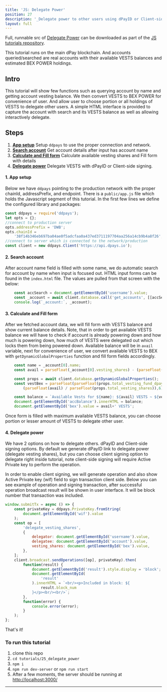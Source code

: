 ```yaml
---
title: 'JS: Delegate Power'
position: 27
description: '_Delegate power to other users using dPayID or Client-side signing._'
layout: full
---              
```

<span class="fa-pull-left top-of-tutorial-repo-link"><span class="first-word">Full</span>, runnable src of [Delegate Power](https://github.com/dpays/developer-docs-tutorials-js/tree/master/tutorials/27_delegate_power) can be downloaded as part of the [JS tutorials repository](https://github.com/dpays/developer-docs-tutorials-js).</span>
<br>



This tutorial runs on the main dPay blockchain. And accounts queried/searched are real accounts with their available VESTS balances and estimated BEX POWER holdings.

## Intro

This tutorial will show few functions such as querying account by name and getting account vesting balance. We then convert VESTS to BEX POWER for convenience of user. And allow user to choose portion or all holdings of VESTS to delegate other users. A simple HTML interface is provided to capture the account with search and its VESTS balance as well as allowing interactively delegate.

## Steps

1.  [**App setup**](#app-setup) Setup `ddpays` to use the proper connection and network.
2.  [**Search account**](#search-account) Get account details after input has account name
3.  [**Calculate and Fill form**](#fill-form) Calculate available vesting shares and Fill form with details
4.  [**Delegate power**](#delegate-power) Delegate VESTS with dPayID or Client-side signing.

#### 1. App setup <a name="app-setup"></a>

Below we have `ddpays` pointing to the production network with the proper chainId, addressPrefix, and endpoint. There is a `public/app.js` file which holds the Javascript segment of this tutorial. In the first few lines we define the configured library and packages:

```javascript
const ddpays = require('ddpays');
let opts = {};
//connect to production server
opts.addressPrefix = 'DWB';
opts.chainId =
    '38f14b346eb697ba04ae0f5adcfaa0a437ed3711197704aa256a14cb9b4a8f26';
//connect to server which is connected to the network/production
const client = new ddpays.Client('https://api.dpays.io');
```

#### 2. Search account <a name="search-account"></a>

After account name field is filled with some name, we do automatic search for account by name when input is focused out. HTML input forms can be found in the `index.html` file. The values are pulled from that screen with the below:

```javascript
    const accSearch = document.getElementById('username').value;
    const _account = await client.database.call('get_accounts', [[accSearch]]);
    console.log(`_account:`, _account);
```

#### 3. Calculate and Fill form <a name="fill-form"></a>

After we fetched account data, we will fill form with VESTS balance and show current balance details. Note, that in order to get available VESTS balance we will have to check if account is already powering down and how much is powering down, how much of VESTS were delegated out which locks them from being powered down. Available balance will be in `avail` variable, next for convenience of user, we convert available VESTS to BEX with `getDynamicGlobalProperties` function and fill form fields accordingly.

```javascript
    const name = _account[0].name;
    const avail = parseFloat(_account[0].vesting_shares) - (parseFloat(_account[0].to_withdraw) - parseFloat(_account[0].withdrawn)) / 1e6 - parseFloat(_account[0].delegated_vesting_shares);

    const props = await client.database.getDynamicGlobalProperties();
    const vestBex = parseFloat(parseFloat(props.total_vesting_fund_dpay) *
        (parseFloat(avail) / parseFloat(props.total_vesting_shares)),6);

    const balance = `Available Vests for ${name}: ${avail} VESTS ~ ${vestBex} BEX POWER<br/><br/>`;
    document.getElementById('accBalance').innerHTML = balance;
    document.getElementById('bex').value = avail+' VESTS';
```

Once form is filled with maximum available VESTS balance, you can choose portion or lesser amount of VESTS to delegate other user.

#### 4. Delegate power <a name="delegate-power"></a>

We have 2 options on how to delegate others. dPayID and Client-side signing options. By default we generate dPayID link to delegate power (delegate vesting shares), but you can choose client signing option to delegate right inside tutorial, note client-side signing will require Active Private key to perform the operation.

In order to enable client signing, we will generate operation and also show Active Private key (wif) field to sign transaction client side.
Below you can see example of operation and signing transaction, after successful operation broadcast result will be shown in user interface. It will be block number that transaction was included.

```javascript
window.submitTx = async () => {
    const privateKey = ddpays.PrivateKey.fromString(
        document.getElementById('wif').value
    );
    const op = [
        'delegate_vesting_shares',
        {
            delegator: document.getElementById('username').value,
            delegatee: document.getElementById('account').value,
            vesting_shares: document.getElementById('bex').value,
        },
    ];
    client.broadcast.sendOperations([op], privateKey).then(
        function(result) {
            document.getElementById('result').style.display = 'block';
            document.getElementById(
                'result'
            ).innerHTML = `<br/><p>Included in block: ${
                result.block_num
            }</p><br/><br/>`;
        },
        function(error) {
            console.error(error);
        }
    );
};
```

That's it!

### To run this tutorial

1.  clone this repo
1.  `cd tutorials/25_delegate_power`
1.  `npm i`
1.  `npm run dev-server` or `npm run start`
1.  After a few moments, the server should be running at [http://localhost:3000/](http://localhost:3000/)

---
